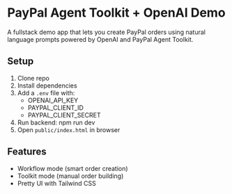 # PayPal Agent Toolkit + OpenAI Demo

A fullstack demo app that lets you create PayPal orders using natural language prompts powered by OpenAI and PayPal Agent Toolkit.

## Setup

1. Clone repo
2. Install dependencies
3. Add a `.env` file with:
   - OPENAI_API_KEY
   - PAYPAL_CLIENT_ID
   - PAYPAL_CLIENT_SECRET
4. Run backend: npm run dev
5. Open `public/index.html` in browser

## Features
- Workflow mode (smart order creation)
- Toolkit mode (manual order building)
- Pretty UI with Tailwind CSS
